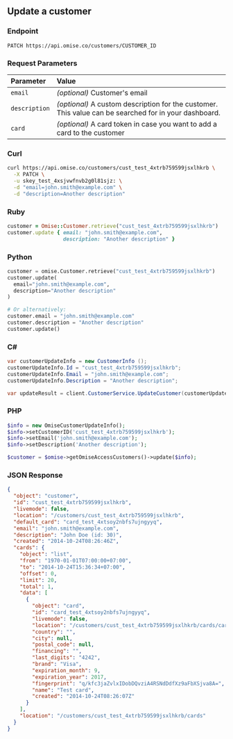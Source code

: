 ## Update a customer

### Endpoint

```
PATCH https://api.omise.co/customers/CUSTOMER_ID
```

### Request Parameters

| Parameter                | Value                                             |
|:-------------------------|:--------------------------------------------------|
| `email`                  | *(optional)* Customer's email                     |
| `description`            | *(optional)* A custom description for the customer. This value can be searched for in your dashboard. |
| `card`                   | *(optional)* A card token in case you want to add a card to the customer |

### Curl

```sh
curl https://api.omise.co/customers/cust_test_4xtrb759599jsxlhkrb \
  -X PATCH \
  -u skey_test_4xsjvwfnvb2g0l81sjz: \
  -d "email=john.smith@example.com" \
  -d "description=Another description"
```

### Ruby

```ruby
customer = Omise::Customer.retrieve("cust_test_4xtrb759599jsxlhkrb")
customer.update { email: "john.smith@example.com",
                  description: "Another description" }
```

### Python

```python
customer = omise.Customer.retrieve("cust_test_4xtrb759599jsxlhkrb")
customer.update(
  email="john.smith@example.com",
  description="Another description"
)

# Or alternatively:
customer.email = "john.smith@example.com"
customer.description = "Another description"
customer.update()
```

### C&#35;

```c#
var customerUpdateInfo = new CustomerInfo ();
customerUpdateInfo.Id = "cust_test_4xtrb759599jsxlhkrb";
customerUpdateInfo.Email = "john.smith@example.com";
customerUpdateInfo.Description = "Another description";

var updateResult = client.CustomerService.UpdateCustomer(customerUpdateInfo);
```

### PHP

```php
$info = new OmiseCustomerUpdateInfo();
$info->setCustomerID('cust_test_4xtrb759599jsxlhkrb');
$info->setEmail('john.smith@example.com');
$info->setDescription('Another description');

$customer = $omise->getOmiseAccessCustomers()->update($info);
```

### JSON Response

```json
{
  "object": "customer",
  "id": "cust_test_4xtrb759599jsxlhkrb",
  "livemode": false,
  "location": "/customers/cust_test_4xtrb759599jsxlhkrb",
  "default_card": "card_test_4xtsoy2nbfs7ujngyyq",
  "email": "john.smith@example.com",
  "description": "John Doe (id: 30)",
  "created": "2014-10-24T08:26:46Z",
  "cards": {
    "object": "list",
    "from": "1970-01-01T07:00:00+07:00",
    "to": "2014-10-24T15:36:34+07:00",
    "offset": 0,
    "limit": 20,
    "total": 1,
    "data": [
      {
        "object": "card",
        "id": "card_test_4xtsoy2nbfs7ujngyyq",
        "livemode": false,
        "location": "/customers/cust_test_4xtrb759599jsxlhkrb/cards/card_test_4xtsoy2nbfs7ujngyyq",
        "country": "",
        "city": null,
        "postal_code": null,
        "financing": "",
        "last_digits": "4242",
        "brand": "Visa",
        "expiration_month": 9,
        "expiration_year": 2017,
        "fingerprint": "q/kfc3jaZvlxIDobDQvziA4RSNdDdfXz9aFbXSjva8A=",
        "name": "Test card",
        "created": "2014-10-24T08:26:07Z"
      }
    ],
    "location": "/customers/cust_test_4xtrb759599jsxlhkrb/cards"
  }
}
```
